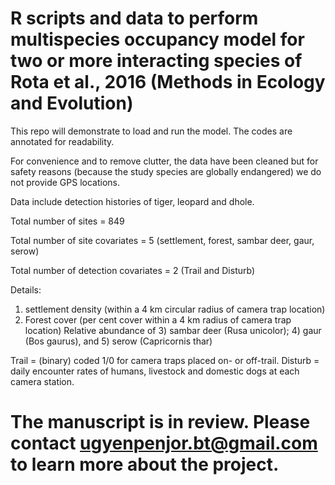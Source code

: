 # R scripts and data to perform multispecies occupancy model for two or more interacting species of Rota et al., 2016 (Methods in Ecology and Evolution)

This repo will demonstrate to load and run the model. The codes are annotated for readability.

For convenience and to remove clutter, the data have been cleaned but for safety reasons (because the study species are globally endangered) we do not provide GPS locations. 

Data include detection histories of tiger, leopard and dhole.

Total number of sites = 849

Total number of site covariates = 5 (settlement, forest, sambar deer, gaur, serow)

Total number of detection covariates = 2 (Trail and Disturb)

Details: 
1. settlement density (within a 4 km circular radius of camera trap location)
2. Forest cover (per cent cover within a 4 km radius of camera trap location)
Relative abundance of 3) sambar deer (Rusa unicolor); 4) gaur (Bos gaurus), and 5) serow (Capricornis thar)

Trail = (binary) coded 1/0 for camera traps placed on- or off-trail.
Disturb = daily encounter rates of humans, livestock and domestic dogs at each camera station.

# The manuscript is in review. Please contact ugyenpenjor.bt@gmail.com to learn more about the project.
